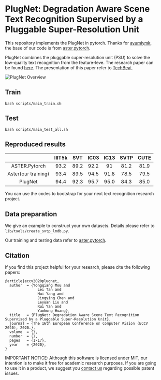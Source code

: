 # PlugNet: Degradation Aware Scene Text Recognition Supervised by a Pluggable Super-Resolution Unit

This repository implements the PlugNet in pytorch. Thanks for [ayumiymk](https://github.com/ayumiymk), the base of our code is from [aster.pytorch](https://github.com/ayumiymk/aster.pytorch).

PlugNet combines the pluggable super-resolution unit (PSU) to solve the low-quality text recognition from the feature-leve. The research paper can be found [here](https://www.ecva.net/papers/eccv_2020/papers_ECCV/papers/123600154.pdf). The presentation of this paper refer to [TechBeat](https://www.techbeat.net/talk-info?id=450).

![PlugNet Overview](overview.png)

## Train

```
bash scripts/main_train.sh
```

## Test

```
bash scripts/main_test_all.sh
```

## Reproduced results

|               | IIIT5k |  SVT |  IC03 |  IC13 |  SVTP |  CUTE |
|:-------------:|:------:|:----:|:-----:|:-----:|:-----:|:-----:|
| ASTER.Pytorch |  93.2  | 89.2 | 92.2  |   91  |  81.2 |  81.9 |
| Aster(our training) |  93.4  | 89.5 | 94.5  |   91.8  |  78.5 |  79.5 |
| PlugNet |  94.4  | 92.3 | 95.7  |   95.0  |  84.3 |  85.0 |


You can use the codes to bootstrap for your next text recognition research project.


## Data preparation

We give an example to construct your own datasets. Details please refer to `lib/tools/create_svtp_lmdb.py`.

Our training and testing data refer to [aster.pytorch](https://github.com/ayumiymk/aster.pytorch).

## Citation

If you find this project helpful for your research, please cite the following papers:

```
@article{eccv2020plugnet,
  author  = {Yongqiang Mou and
               Lei Tan and
               Hui Yang and
               Jingying Chen and
               Leyuan Liu and
               Rui Yan and
               Yaohong Huang},
  title   = {PlugNet: Degradation Aware Scene Text Recognition Supervised by a Pluggable Super-Resolution Unit},
  journal = {The 16th European Conference on Computer Vision (ECCV 2020), 2020.}, 
  volume  = {}, 
  number  = {}, 
  pages   = {1-17},
  year    = {2020}, 
}
```

IMPORTANT NOTICE: Although this software is licensed under MIT, our intention is to make it free for academic research purposes. If you are going to use it in a product, we suggest you [contact us](huiyang865@hotmail.com) regarding possible patent issues.